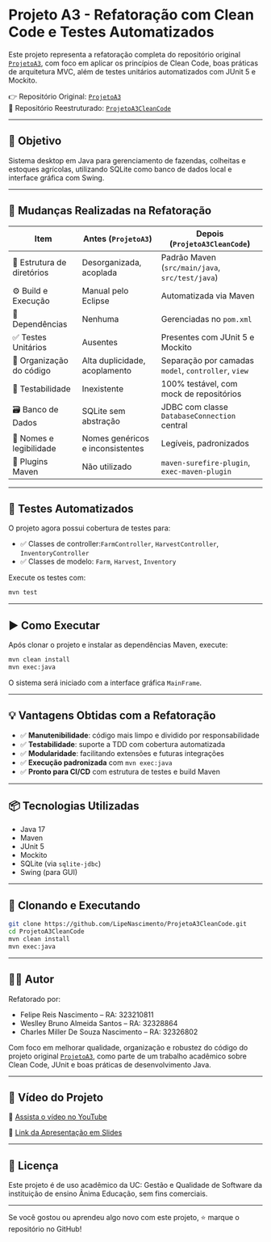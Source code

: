 # Projeto A3 - Refatoração com Clean Code e Testes Automatizados

Este projeto representa a refatoração completa do repositório original [`ProjetoA3`](https://github.com/LipeNascimento/ProjetoA3.git), com foco em aplicar os princípios de Clean Code, boas práticas de arquitetura MVC, além de testes unitários automatizados com JUnit 5 e Mockito.

👉 Repositório Original: [`ProjetoA3`](https://github.com/LipeNascimento/ProjetoA3.git)  
🚀 Repositório Reestruturado: [`ProjetoA3CleanCode`](https://github.com/LipeNascimento/ProjetoA3CleanCode.git)

---

## 📌 Objetivo

Sistema desktop em Java para gerenciamento de fazendas, colheitas e estoques agrícolas, utilizando SQLite como banco de dados local e interface gráfica com Swing.

---

## 🔄 Mudanças Realizadas na Refatoração

| Item                          | Antes (`ProjetoA3`)                          | Depois (`ProjetoA3CleanCode`)                  |
|-------------------------------|----------------------------------------------|------------------------------------------------|
| 📁 Estrutura de diretórios     | Desorganizada, acoplada                     | Padrão Maven (`src/main/java`, `src/test/java`)|
| ⚙️ Build e Execução            | Manual pelo Eclipse                         | Automatizada via Maven                         |
| 🔌 Dependências                | Nenhuma                                     | Gerenciadas no `pom.xml`                       |
| ✅ Testes Unitários            | Ausentes                                    | Presentes com JUnit 5 e Mockito                |
| 🧠 Organização do código       | Alta duplicidade, acoplamento               | Separação por camadas `model`, `controller`, `view` |
| 🧪 Testabilidade               | Inexistente                                 | 100% testável, com mock de repositórios        |
| 🗃️ Banco de Dados              | SQLite sem abstração                        | JDBC com classe `DatabaseConnection` central   |
| 🧼 Nomes e legibilidade        | Nomes genéricos e inconsistentes            | Legíveis, padronizados                         |
| 🧰 Plugins Maven               | Não utilizado                               | `maven-surefire-plugin`, `exec-maven-plugin`  |

---

## 🧪 Testes Automatizados

O projeto agora possui cobertura de testes para:

- ✅ Classes de controller:`FarmController`, `HarvestController`, `InventoryController`
- ✅ Classes de modelo: `Farm`, `Harvest`, `Inventory`

Execute os testes com:

```bash
mvn test
```

---

## ▶️ Como Executar

Após clonar o projeto e instalar as dependências Maven, execute:

```bash
mvn clean install
mvn exec:java
```

O sistema será iniciado com a interface gráfica `MainFrame`.

---

## 💡 Vantagens Obtidas com a Refatoração

- ✅ **Manutenibilidade**: código mais limpo e dividido por responsabilidade
- ✅ **Testabilidade**: suporte a TDD com cobertura automatizada
- ✅ **Modularidade**: facilitando extensões e futuras integrações
- ✅ **Execução padronizada** com `mvn exec:java`
- ✅ **Pronto para CI/CD** com estrutura de testes e build Maven

---

## 📦 Tecnologias Utilizadas

- Java 17
- Maven
- JUnit 5
- Mockito
- SQLite (via `sqlite-jdbc`)
- Swing (para GUI)

---

## 📁 Clonando e Executando

```bash
git clone https://github.com/LipeNascimento/ProjetoA3CleanCode.git
cd ProjetoA3CleanCode
mvn clean install
mvn exec:java
```

---

## 👨‍💻 Autor

Refatorado por:

- Felipe Reis Nascimento – RA: 323210811
- Weslley Bruno Almeida Santos – RA: 32328864
- Charles Miller De Souza Nascimento – RA: 32326802

Com foco em melhorar qualidade, organização e robustez do código do projeto original [`ProjetoA3`](https://github.com/LipeNascimento/ProjetoA3.git), como parte de um trabalho acadêmico sobre Clean Code, JUnit e boas práticas de desenvolvimento Java.

---

## 📸 Vídeo do Projeto

🔗 [Assista o vídeo no YouTube](https://www.youtube.com/watch?v=WINOhitWCps)

🔗 [Link da Apresentação em Slides](https://xn--apresentaoa3-bcb9c.my.canva.site/)

---

## 📝 Licença

Este projeto é de uso acadêmico da UC: Gestão e Qualidade de Software da instituição de ensino Ânima Educação, sem fins comerciais.

---

Se você gostou ou aprendeu algo novo com este projeto, ⭐ marque o repositório no GitHub!
